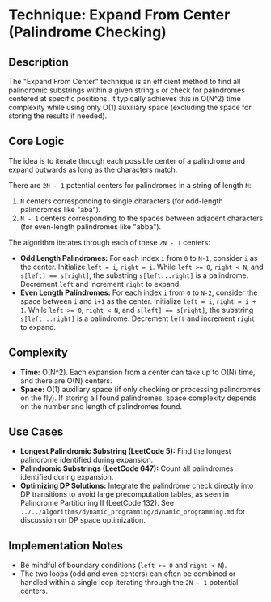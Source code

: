# Technique: Expand From Center (Palindrome Checking)

## Description

The "Expand From Center" technique is an efficient method to find all palindromic substrings within a given string `s` or check for palindromes centered at specific positions. It typically achieves this in O(N^2) time complexity while using only O(1) auxiliary space (excluding the space for storing the results if needed).

## Core Logic

The idea is to iterate through each possible center of a palindrome and expand outwards as long as the characters match.

There are `2N - 1` potential centers for palindromes in a string of length `N`:
1.  `N` centers corresponding to single characters (for odd-length palindromes like "aba").
2.  `N - 1` centers corresponding to the spaces between adjacent characters (for even-length palindromes like "abba").

The algorithm iterates through each of these `2N - 1` centers:

*   **Odd Length Palindromes:** For each index `i` from `0` to `N-1`, consider `i` as the center. Initialize `left = i`, `right = i`. While `left >= 0`, `right < N`, and `s[left] == s[right]`, the substring `s[left...right]` is a palindrome. Decrement `left` and increment `right` to expand.
*   **Even Length Palindromes:** For each index `i` from `0` to `N-2`, consider the space between `i` and `i+1` as the center. Initialize `left = i`, `right = i + 1`. While `left >= 0`, `right < N`, and `s[left] == s[right]`, the substring `s[left...right]` is a palindrome. Decrement `left` and increment `right` to expand.

## Complexity
*   **Time:** O(N^2). Each expansion from a center can take up to O(N) time, and there are O(N) centers.
*   **Space:** O(1) auxiliary space (if only checking or processing palindromes on the fly). If storing all found palindromes, space complexity depends on the number and length of palindromes found.

## Use Cases
*   **Longest Palindromic Substring (LeetCode 5):** Find the longest palindrome identified during expansion.
*   **Palindromic Substrings (LeetCode 647):** Count all palindromes identified during expansion.
*   **Optimizing DP Solutions:** Integrate the palindrome check directly into DP transitions to avoid large precomputation tables, as seen in Palindrome Partitioning II (LeetCode 132). See `../../algorithms/dynamic_programming/dynamic_programming.md` for discussion on DP space optimization.

## Implementation Notes
*   Be mindful of boundary conditions (`left >= 0` and `right < N`).
*   The two loops (odd and even centers) can often be combined or handled within a single loop iterating through the `2N - 1` potential centers. 